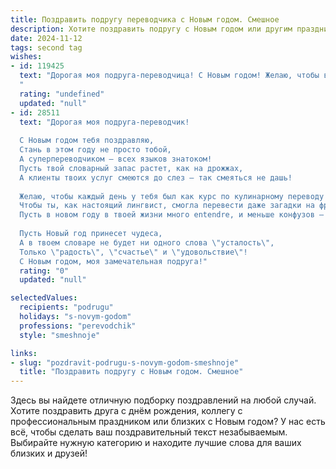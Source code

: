 ```yaml
---
title: Поздравить подругу переводчика с Новым годом. Смешное
description: Хотите поздравить подругу с Новым годом или другим праздником? Наш ИИ создаст незабываемое поздравление, а вы обязательно выделитесь среди других.  
date: 2024-11-12
tags: second tag
wishes:
- id: 119425
  text: "Дорогая моя подруга-переводчица! С Новым годом! Желаю, чтобы в новом году все твои переводы были безупречными, а клиенты — щедрыми и понимающими (даже если текст на китайском с использованием древних диалектов). Пусть твой год будет полон ярких впечатлений, а не только занудных деловых писем!  Пусть шампанское льётся рекой, а работа —  легко и быстро переводится на режим \"отпуск\"!
  "
  rating: "undefined"
  updated: "null"
- id: 28511
  text: "Дорогая моя подруга-переводчик!
  
  С Новым годом тебя поздравляю,
  Стань в этом году не просто тобой,
  А суперпереводчиком — всех языков знатоком!
  Пусть твой словарный запас растет, как на дрожжах,
  А клиенты твоих услуг смеются до слез — так смеяться не дашь!
  
  Желаю, чтобы каждый день у тебя был как курс по кулинарному переводу — вкусным и насыщенным,
  Чтобы ты, как настоящий лингвист, смогла перевести даже загадки на французский — не смущаясь и не болея!
  Пусть в новом году в твоей жизни много entendre, и меньше конфузов — так как \"ваше, ваше\", но \"ваши, ваши\"!
  
  Пусть Новый год принесет чудеса,
  А в твоем словаре не будет ни одного слова \"усталость\",
  Только \"радость\", \"счастье\" и \"удовольствие\"!
  С Новым годом, моя замечательная подруга!"
  rating: "0"
  updated: "null"

selectedValues:
  recipients: "podrugu"
  holidays: "s-novym-godom"
  professions: "perevodchik"
  style: "smeshnoje"

links:
- slug: "pozdravit-podrugu-s-novym-godom-smeshnoje"
  title: "Поздравить подругу с Новым годом. Смешное"
---
```


Здесь вы найдете отличную подборку поздравлений на любой случай. 
Хотите поздравить друга с днём рождения, коллегу с профессиональным праздником или близких с Новым годом? У нас есть всё, чтобы сделать ваш поздравительный текст незабываемым. Выбирайте нужную категорию и находите лучшие слова для ваших близких и друзей!
